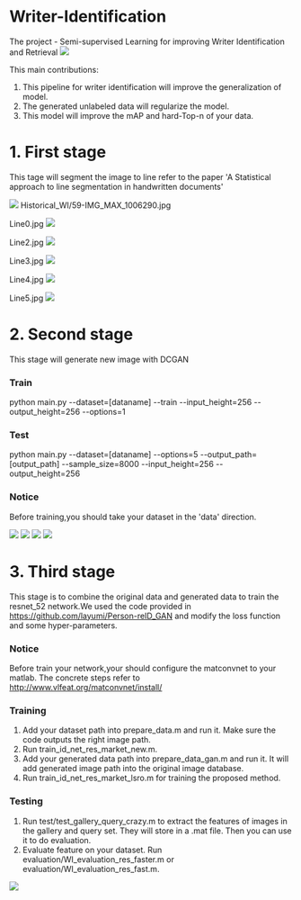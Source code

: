 # Writer-Identification

The  project - Semi-supervised Learning for improving Writer Identification and Retrieval
![](https://github.com/KiM55/Writer-Identification/blob/master/image1.png) 
                  

This main contributions:
1. This pipeline for writer identification will improve the generalization of model.
2. The generated unlabeled data will regularize the model. 
3. This model will improve the mAP and hard-Top-n of your data. 



# 1. First stage
This tage will segment the image to line refer to the paper  'A Statistical approach to line segmentation in handwritten documents'

 ![](https://github.com/KiM55/Writer-Identification/blob/master/image/Final_Lines.jpg) Historical_WI/59-IMG_MAX_1006290.jpg
                            
Line0.jpg ![](https://github.com/KiM55/Writer-Identification/blob/master/image/Line%200.jpg)
                                
Line2.jpg ![](https://github.com/KiM55/Writer-Identification/blob/master/image/Line%203.jpg)
                                 
Line3.jpg ![](https://github.com/KiM55/Writer-Identification/blob/master/image/Line%204.jpg)
                                 
Line4.jpg ![](https://github.com/KiM55/Writer-Identification/blob/master/image/Line%205.jpg)  
                                
Line5.jpg ![](https://github.com/KiM55/Writer-Identification/blob/master/image/Line%206.jpg) 
                                 

# 2. Second stage
This stage will generate new image with DCGAN
### Train
python main.py --dataset=[dataname] --train --input_height=256 --output_height=256 --options=1
### Test
python main.py --dataset=[dataname] --options=5  --output_path=[output_path] --sample_size=8000  --input_height=256 --output_height=256
### Notice
Before training,you should take your dataset in the 'data' direction.

![](https://github.com/KiM55/Writer-Identification/blob/master/image/d_loss.png)
![](https://github.com/KiM55/Writer-Identification/blob/master/image/g_loss.png)
![](https://github.com/KiM55/Writer-Identification/blob/master/image/d_loss_real.png)
![](https://github.com/KiM55/Writer-Identification/blob/master/image/d_loss_fake.png)

# 3. Third stage
This stage is to combine the original data and generated data to train the resnet_52 network.We used the code provided in https://github.com/layumi/Person-reID_GAN and modify the loss function and some hyper-parameters. 

### Notice
Before train your network,your should configure the matconvnet to your matlab. The concrete steps refer to http://www.vlfeat.org/matconvnet/install/

### Training
1. Add your dataset path into prepare_data.m and run it. Make sure the code outputs the right image path.
2. Run train_id_net_res_market_new.m.
3. Add your generated data path into prepare_data_gan.m and run it. It will add generated image path into the original image database.
4. Run train_id_net_res_market_lsro.m for training the proposed method.

### Testing
1. Run test/test_gallery_query_crazy.m to extract the features of images in the gallery and query set. They will store in a .mat file. Then you can use it to do evaluation.
2. Evaluate feature on your dataset. Run evaluation/WI_evaluation_res_faster.m or evaluation/WI_evaluation_res_fast.m.

![](https://github.com/KiM55/Writer-Identification/blob/master/train.png)
